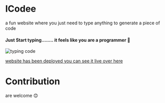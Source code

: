 # ICodee 

a fun website where you just need to type anything to generate a piece of code 

#### Just Start typing........ it feels like you are a programmer 🤭 

![typing code](https://res.cloudinary.com/dealga6fy/image/upload/v1608566024/captured_crlznb.gif) 

[website has been deployed you can see it live over here](https://icodee.netlify.app) 

# Contribution 
are welcome 😊